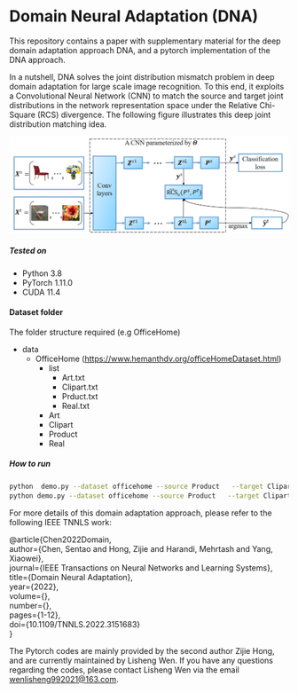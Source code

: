 # Domain Neural Adaptation (DNA)

This repository contains a paper with supplementary material for the deep domain adaptation approach DNA, and a pytorch implementation of the DNA approach.

In a nutshell, DNA solves the joint distribution mismatch problem in deep domain adaptation for large scale image recognition. To this end, it exploits a Convolutional Neural Network (CNN) to match the source and target joint distributions in the network representation space under the Relative Chi-Square (RCS) divergence. The following figure illustrates this deep joint distribution matching idea.   


![idea](idea.jpg)

##### Tested on
* Python 3.8
* PyTorch 1.11.0
* CUDA 11.4

#### Dataset folder
The folder structure required (e.g OfficeHome)
- data
  - OfficeHome (https://www.hemanthdv.org/officeHomeDataset.html)
    - list
      - Art.txt
      - Clipart.txt
      - Prduct.txt
      - Real.txt
    - Art
    - Clipart
    - Product
    - Real


##### How to run

```bash
python  demo.py --dataset officehome --source Product   --target Clipart   --phase pretrain --gpu 0 --start_update_step 2000 --update_interval 1000 --steps 70000 --message "DNA" --alpha_div 0.5 --beta_div 0 --lambda_div 0.1 --patience 10
python demo.py --dataset officehome --source Product   --target Clipart   --phase train --gpu 0 --start_update_step 2000 --update_interval 1000 --steps 70000 --message "DNA" --alpha_div 0.5 --beta_div 0 --lambda_div 0.1 
```


For more details of this domain adaptation approach,  please refer to the following IEEE TNNLS work: 

@article{Chen2022Domain,  
  author={Chen, Sentao and Hong, Zijie and Harandi, Mehrtash and Yang, Xiaowei},  
  journal={IEEE Transactions on Neural Networks and Learning Systems},   
  title={Domain Neural Adaptation},   
  year={2022},  
  volume={},  
  number={},  
  pages={1-12},  
  doi={10.1109/TNNLS.2022.3151683}  
  }
  
The Pytorch codes are mainly provided by the second author Zijie Hong, and are currently maintained by Lisheng Wen. If you have any questions regarding the codes, please contact Lisheng Wen via the email wenlisheng992021@163.com.
